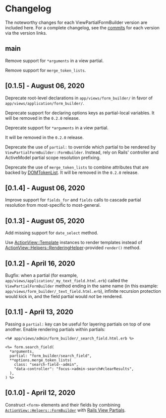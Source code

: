 # Changelog

The noteworthy changes for each ViewPartialFormBuilder version are included
here. For a complete changelog, see the [commits] for each version via the
version links.

[commits]: https://github.com/seanpdoyle/view_partial_form_builder/commits/master

## main

Remove support for `*arguments` in a view partial.

Remove support for `merge_token_lists`.

## [0.1.5] - August 06, 2020

Deprecate root-level declarations in `app/views/form_builder/` in favor of
`app/views/application/form_builder/`.

Deprecate support for declaring options keys as partial-local variables.
It will be removed in the `0.2.0` release.

Deprecate support for `*arguments` in a view partial.

It will be removed in the `0.2.0` release.

Deprecate the use of `partial:` to override which partial to be rendered by
`ViewPartialFormBuilder::FormBuilder`. Instead, rely on Rails' controller and
ActiveModel partial scope resolution prefixing.

Deprecate the use of `merge_token_lists` to combine attributes that are backed
by [DOMTokenList][]. It will be removed in the `0.2.0` release.

[DOMTokenList]: https://developer.mozilla.org/en-US/docs/Web/API/DOMTokenList

## [0.1.4] - August 06, 2020

Improve support for `fields_for` and `fields` calls to cascade partial
resolution from most-specific to most-general.

## [0.1.3] - August 05, 2020

Add missing support for `date_select` method.

[date_select]: https://api.rubyonrails.org/classes/ActionView/Helpers/FormBuilder.html#method-i-date_select

Use [ActionView::Template][] instances to render templates instead of
[ActionView::Helpers::RenderingHelper][]-provided `render()` method.

[ActionView::Template]: https://api.rubyonrails.org/classes/ActionView/Template.html
[ActionView::Helpers::RenderingHelper]: https://api.rubyonrails.org/classes/ActionView/Helpers/RenderingHelper.html#method-i-render

## [0.1.2] - April 16, 2020

Bugfix: when a partial (for example,
`app/views/application/_my_text_field.html.erb`) called the
`ViewPartialFormBuilder` method ending in the same name (in this example:
`app/views/form_builder/_text_field.html.erb`), infinite recursion protection
would kick in, and the field partial would _not_ be rendered.

## [0.1.1] - April 13, 2020

Passing a `partial:` key can be useful for layering partials on top of one
another. Enable rendering partials within partials:

```html+erb
<%# app/views/admin/form_builder/_search_field.html.erb %>

<%= form.search_field(
  *arguments,
  partial: "form_builder/search_field",
  **options.merge_token_lists(
    class: "search-field--admin",
    "data-controller": "focus->admin-search#clearResults",
  ),
) %>
```

## [0.1.0] - April 12, 2020

Construct `<form>` elements and their fields by combining
[`ActionView::Helpers::FormBuilder`][FormBuilder] with [Rails View
Partials][partials].

[FormBuilder]: https://api.rubyonrails.org/classes/ActionView/Helpers/FormBuilder.html
[partials]: https://api.rubyonrails.org/classes/ActionView/PartialRenderer.html
